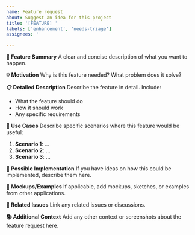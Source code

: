 ```yaml
---
name: Feature request
about: Suggest an idea for this project
title: '[FEATURE] '
labels: ['enhancement', 'needs-triage']
assignees: ''

---
```


**🚀 Feature Summary**
A clear and concise description of what you want to happen.

**💡 Motivation**
Why is this feature needed? What problem does it solve?

**📋 Detailed Description**
Describe the feature in detail. Include:
- What the feature should do
- How it should work
- Any specific requirements

**🎯 Use Cases**
Describe specific scenarios where this feature would be useful:

1. **Scenario 1**: ...
2. **Scenario 2**: ...
3. **Scenario 3**: ...

**💭 Possible Implementation**
If you have ideas on how this could be implemented, describe them here.

**📸 Mockups/Examples**
If applicable, add mockups, sketches, or examples from other applications.

**🔗 Related Issues**
Link any related issues or discussions.

**📚 Additional Context**
Add any other context or screenshots about the feature request here.

